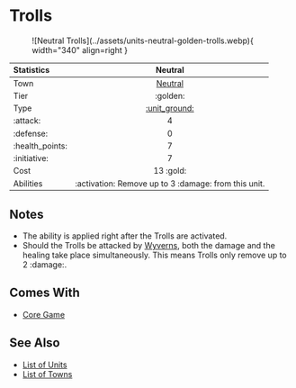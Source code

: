 # Trolls

<figure markdown="span">
    ![Neutral Trolls](../assets/units-neutral-golden-trolls.webp){ width="340" align=right }
</figure>


| Statistics | Neutral |
| :--- | :---: |
| Town | [Neutral](../towns/neutral.md) |
| Tier | :golden: |
| Type | [:unit_ground:](../keywords/ground_unit.md) |
| :attack: | 4 |
| :defense: | 0 |
| :health_points: | 7 |
| :initiative: | 7 |
| Cost | 13 :gold: |
| Abilities | :activation: Remove up to 3 :damage: from this unit. |


## Notes

- The ability is applied right after the Trolls are activated.
- Should the Trolls be attacked by [Wyverns](wyverns.md), both the damage and the healing take place simultaneously. This means Trolls only remove up to 2 :damage:.


## Comes With

- [Core Game](../content/core_game.md)


## See Also

- [List of Units](index.md)
- [List of Towns](../towns/index.md)
